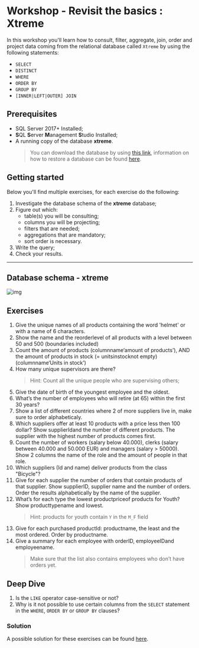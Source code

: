 # Workshop - Revisit the basics : Xtreme
In this workshop you'll learn how to consult, filter, aggregate, join, order and project data coming from the relational database called `Xtreme` by using the following statements:
- `SELECT`
- `DISTINCT`
- `WHERE`
- `ORDER BY`
- `GROUP BY`
- `[INNER|LEFT|OUTER] JOIN`

## Prerequisites
- SQL Server 2017+ Installed;
- **S**QL **S**erver **M**anagement **S**tudio Installed;
- A running copy of the database **xtreme**.
    > You can download the database by using [this link](https://github.com/HOGENT-Databases/DB2-Workshops/raw/master/databases/xtreme.bak), information on how to restore a database can be found [here](https://docs.microsoft.com/en-us/sql/relational-databases/backup-restore/restore-a-database-backup-using-ssms?view=sql-server-ver15).

## Getting started
Below you'll find multiple exercises, for each exercise do the following:
1. Investigate the database schema of the **xtreme** database;
2. Figure out which:
    - table(s) you will be consulting;
    - columns you will be projecting;
    - filters that are needed;
    - aggregations that are mandatory;
    - sort order is necessary.
3. Write the query;
4. Check your results.

---

## Database schema - xtreme
![img](/workshops/shared/images/diagrams/diagram-xtreme.png)

## Exercises
1. Give the unique names of all products containing the word 'helmet' or with a name of 6 characters.
2. Show the name and the reorderlevel of all products with a level between 50 and 500 (boundaries included)
3. Count the amount of products (columnname‘amount of products’), AND the amount of products in stock (= unitsinstocknot empty) (columnname‘Units in stock’)
4. How many unique supervisors are there?
    > Hint: Count all the unique people who are supervising others;
5. Give the date of birth of the youngest employee and the oldest.
6. What’s the number of employees who will retire (at 65) within the first 30 years?
7. Show a list of different countries where 2 of more suppliers live in, make sure to order alphabeticaly. 
8. Which suppliers offer at least 10 products with a price less then 100 dollar? Show supplierIdand the number of different products. The supplier with the highest number of products comes first.
9. Count the number of workers (salary below 40.000), clerks (salary between 40.000 and 50.000 EUR) and managers (salary > 50000). Show 2 columns the name of the role and the amount of people in that role. 
10. Which suppliers (Id and name) deliver products from the class "Bicycle"?
11. Give for each supplier the number of orders that contain products of that supplier. Show supplierID, supplier name and the number of orders. Order the results alphabetically by the name of the supplier.
12. What’s for each type the lowest productpriceof products for Youth? Show producttypename and lowest. 
    > Hint: products for youth contain `Y` in the `M_F` field
13. Give for each purchased productId: productname, the least and the most ordered. Order by productname.
14. Give a summary for each employee with orderID, employeeIDand employeename. 
    > Make sure that the list also contains employees who don’t have orders yet. 

## Deep Dive
1. Is the `LIKE` operator case-sensitive or not?
2. Why is it not possible to use certain columns from the `SELECT` statement in the `WHERE`, `ORDER BY` or `GROUP BY` clauses?

### Solution
A possible solution for these exercises can be found [here](solutions/basic-xtreme.md).
